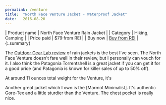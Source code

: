 ```yaml
---
permalink: /venture
title:  "North Face Venture Jacket - Waterproof Jacket"
date:   2016-08-20
---
```


| Product name | North Face Venture Rain Jacket                                                                                                                                                                                        |
| Category     | Hiking, Camping                                                                                                                                                                                                       |
| Price paid   | $79 from REI                                                                                                                                                                                                          |
| Buy now      | [Buy from REI](https://www.rei.com/product/863106/the-north-face-venture-rain-jacket-mens?cm_mmc=email_tran-_-shipping_conf-_-20150329-_-itemdesc&ev36=1&RMID=ShipmentConfirmation_Sterling&RRID=1888648&ev11=1) |
{:.summary}

The [Outdoor Gear Lab
review](http://www.outdoorgearlab.com/Rain-Jacket-Reviews) of rain jackets is
the best I've seen. The North Face Venture doesn't fare well in their review,
but I personally can vouch for it. I also think the Patagonia Torrentshell is a
great jacket if you can get it for a good price (and Patagonia is known for
killer sales of up to 50% off).

At around 11 ounces total weight for the Venture, it's 

Another great jacket which I own is the [Marmot Minimalist]. It's authentic
Gore-Tex and a little sturdier than the Venture. The chest pocket is really nice.
